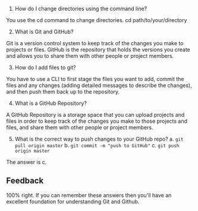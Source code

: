 1. How do I change directories using the command line?

You use the cd command to change directories. cd path/to/your/directory

2. What is Git and GitHub?

Git is a version control system to keep track of the changes you make to projects or files. GitHub is the repository that holds the versions you create and allows you to share them with other people or project members.

3. How do I add files to git?

You have to use a CLI to first stage the files you want to add, commit the files and any changes (adding detailed messages to describe the changes), and then push them back up to the repository.

4. What is a GitHub Repository?

A GitHub Repository is a storage space that you can upload projects and files in order to keep track of the changes you make to those projects and files, and share them with other people or project members.

5. What is the correct way to push changes to your GitHub repo? 
  a. `git pull origin master`
  b. `git commit -m "push to GitHub"`
  c. `git push origin master`

The answer is c.

## Feedback

100% right. If you can remember these answers then you'll have an excellent foundation for understanding Git and Github.
